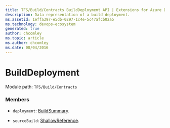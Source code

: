 ```yaml
---
title: TFS/Build/Contracts BuildDeployment API | Extensions for Azure DevOps Services
description: Data representation of a build deployment.
ms.assetid: 1effa397-e5db-0297-1c4e-5c47afcb02a5
ms.technology: devops-ecosystem
generated: true
author: chcomley
ms.topic: article
ms.author: chcomley
ms.date: 08/04/2016
---
```


# BuildDeployment

Module path: `TFS/Build/Contracts`


### Members

* `deployment`: [BuildSummary](./BuildSummary.md). 

* `sourceBuild`: [ShallowReference](./ShallowReference.md). 

